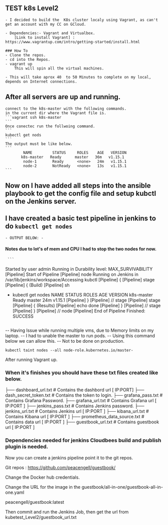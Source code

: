 ## TEST k8s Level2
    - I decided to build the  K8s cluster localy using Vagrant, as can't get an account with my CC on GCloud.

    - Dependencies:- Vagrant and Virtualbox.
        [Link to install Vagrant] : https://www.vagrantup.com/intro/getting-started/install.html
    
    ### How To
    - Clone the repos. 
    - cd into the Repos. 
    - vagrant up 
        This will spin all the virtual machines.

    - This will take aprox 40  to 50 Minutes to complete on my local, depends on Internet connections.


## After all servers are up and running.
    connect to the k8s-master with the following commands.
    in the current dir where the Vagrant file is.
    ```vagrant ssh k8s-master
    ```
    Once conectec run the follwoing command.
    ```
    kubectl get nods
    ```
    The output must be like below.
    ```
            NAME         STATUS     ROLES    AGE   VERSION
           k8s-master   Ready      master   36m   v1.15.1
            node-1       Ready      <none>   24m   v1.15.1
            node-2       NotReady   <none>   13s   v1.15.1
    ```

## Now on I have added all steps into the ansible playbook to get the config file and setup kubctl on the Jenkins server.

## I have created a basic test pipeline in jenkins to do ```kubectl get nodes```
    - OUTPUT BELOW: -

####  Notes due to lot's of mem and CPU I had to stop the two nodes for now.

     ```
Started by user admin
Running in Durability level: MAX_SURVIVABILITY
[Pipeline] Start of Pipeline
[Pipeline] node
Running on Jenkins in /var/lib/jenkins/workspace/Accessing kubctl
[Pipeline] {
[Pipeline] stage
[Pipeline] { (Build)
[Pipeline] sh
+ kubectl get nodes
NAME         STATUS   ROLES    AGE   VERSION
k8s-master   Ready    master   24m   v1.15.1
[Pipeline] }
[Pipeline] // stage
[Pipeline] stage
[Pipeline] { (Results)
[Pipeline] echo
done
[Pipeline] }
[Pipeline] // stage
[Pipeline] }
[Pipeline] // node
[Pipeline] End of Pipeline
Finished: SUCCESS
     ```

-- Having Issue while running multiple vms, due to Memory limits on my laptop.
-- I had to unable the master to run pods.
-- Using this command below we can allow this.
-- Not to be done on production.
```
kubectl taint nodes --all node-role.kubernetes.io/master-
```

After running Vagrant up.

### When it's finishes you should have these txt files created like below.

├── dashboard_url.txt               # Contains the dashbord url  [ IP:PORT]
├── dash_secret_token.txt           # Contains  the token to login.
├── grafana_pass.txt                # Contains Grafana Password.
├── grafana_url.txt                 # Contains Grafana url [ IP:PORT ]
├── jenkins_pass.txt                # Contains Jenkins password.
├── jenkins_url.txt                 # Contains Jenkins url [ IP:PORT ]
├── kibana_url.txt                  # Contains Kibana url [ IP:PORT ]
├── prometheus_data_source.txt      # Contains data url [ IP:PORT ]
├── guestbook_url.txt               # Contains guestbook url [ IP:PORT ]

### Dependencies needed for jenkins Cloudbees build and publish plugin is needed.


Now you can create a jenkins pipeline point it to the git repos.

Git repos : https://github.com/peacengell/guestbook/

Change the Docker hub credentials.

Change the URL for the image in the  guestbook/all-in-one/guestbook-all-in-one.yaml

peacengell/guestbook:latest

Then commit and run the Jenkins Job, then get the url from  kubetest_Level2/guestbook_url.txt
